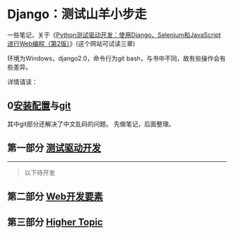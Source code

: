 # Django：测试山羊小步走

一些笔记，关于《[Python测试驱动开发：使用Django、Selenium和JavaScript进行Web编程（第2版）](http://www.ituring.com.cn/book/2052)》(这个网站可试读三章)

环境为Windows，django2.0，命令行为git bash，与书中不同，故有些操作会有些差异。

详情请读：

## 0[安装配置](setup.md)与[git](git.md)

其中git部分还解决了中文乱码的问题。
先做笔记，后面整理。

## 

## 第一部分 [测试驱动开发](P1TDD_DjangoBase/P1TDD.md)

---

> 以下待开发

## 第二部分 [Web开发要素]()

## 第三部分 [Higher Topic]()